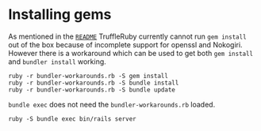 # Installing gems

As mentioned in the 
[`README`](https://github.com/graalvm/truffleruby/tree/truffle-head/README.md) 
TruffleRuby currently cannot run `gem install` out of the box because of incomplete
support for openssl and Nokogiri. However there is a workaround which can be used
to get both `gem install` and `bundler install` working.
 
    ruby -r bundler-workarounds.rb -S gem install
    ruby -r bundler-workarounds.rb -S bundle install
    ruby -r bundler-workarounds.rb -S bundle update
    
`bundle exec` does not need the `bundler-workarounds.rb` loaded. 
    
    ruby -S bundle exec bin/rails server
